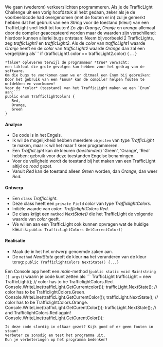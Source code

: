 We gaan (wederom) verkeerslichten programmeren.
Als je de TrafficLight Challenge uit een vorig hoofdstuk al hebt gedaan,
zeker als je de voorbeeldcode had overgenomen (met de fouten er in) zul je gemerkt hebben dat
het gebruik van een *String* voor de toestand (kleur) van een TrafficLight
snel leidt tot fouten! Zo zijn *Orange*, *Oranje* en *orange*
allemaal door de compiler geaccepteerd worden maar de waarden zijn verschillend:
hierdoor kunnen allerlei bugs ontstaan:
Neem bijvoorbeeld 2 TrafficLights, zeg *trafficLight1* en *trafficLight2*.
Als de *color* van *trafficLight1* waarde *Oranje* heeft en
de *color* van *trafficLight2* waarde *Orange* dan zal een vergelijking als```
if (trafficLight1.color == trafficLight2.color) {
  ...
}
```
*false* opleveren terwijl de programmeur *true* verwacht:
een tikfout die grote gevolgen kan hebben voor het gedrag van de software.
Om die bugs te voorkomen gaan we er ditmaal een Enum bij gebruiken:
Door het gebruik van een *Enum* kan de compiler helpen fouten te
ontdekken en voorkomen!
Voor de *color* (toestand) van het TrafficLight maken we een `Enum` aan:```
public enum TrafficlightColors {
   Red,
   Orange,
   Green
}
```

#### Analyse
- De code is in het Engels.
- Ik wil de mogelijkheid hebben meerdere `objecten` van type *TrafficLight* te maken, maar ik wil het maar 1 keer programmeren.
- Een *TrafficLight* kan de kleuren (*toestanden*) 'Green', 'Orange', 'Red' hebben: gebruik voor deze toestanden Engelse benamingen.
- Voor de veiligheid wordt de toestand bij het maken van een TrafficLight altijd op *rood* gezet.
- Vanuit *Red* kan de toestand alleen *Green* worden, dan *Orange*, dan weer *Red*.


#### Ontwerp
- Een `class` *TrafficLight*.
- Deze class heeft een `private Field` *color* van type *TrafficlightColors*.
- Initiële waarde van *color*: *TrafficlightColors.Red*.
- De class krijgt een `method` *NextState()* die het TrafficLight de volgende waarde van *color* geeft.
- We willen aan een TrafficLight ook kunnen opvragen wat de huidige kleur is: `public TrafficlightColors GetCurrentColor()`

#### Realisatie
- Maak de in het het ontwerp genoemde zaken aan.
- De `method` *NextState* geeft de kleur **na** het veranderen van de kleur terug: `public TrafficlightColors NextState() {...}`

Een Console app heeft een *main*-method (`public static void Main(string [] args)`)
waarin je code kunt zetten als:```
TrafficLight trafficLight = new TrafficLight();
// color has to be TrafficlightColors.Red.
Console.WriteLine(trafficLight.GetCurrentcolor());
trafficLight.NextState();
// color has to be TrafficlightColors.Green.
Console.WriteLine(trafficLight.GetCurrentColor());
trafficLight.NextState();
// color has to be TrafficlightColors.Orange.
Console.WriteLine(trafficLight.GetCurentColor());
trafficLight.NextState();
// and TrafficlightColors.Red again!
Console.WriteLine(trafficLight.GetCurentColor());
```
Is deze code slordig in elkaar gezet? Kijk goed of er geen fouten in staan!
Verbeter ze zonodig en test het programma uit.
Kun je verbeteringen op het programma bedenken?
